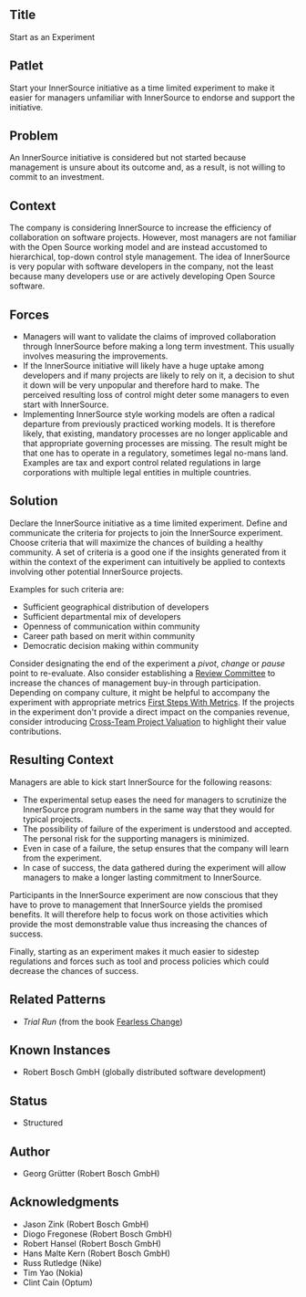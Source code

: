 ## Title

Start as an Experiment

## Patlet

Start your InnerSource initiative as a time limited experiment to make it easier for managers unfamiliar with InnerSource to endorse and support the initiative.

## Problem

An InnerSource initiative is considered but not started because management is unsure about its outcome and, as a result, is not willing to commit to an investment.

## Context

The company is considering InnerSource to increase the efficiency of collaboration on software projects. However, most managers are not familiar with the Open Source working model and are instead accustomed to hierarchical, top-down control style management. The idea of InnerSource is very popular with software developers in the company, not the least because many developers use or are actively developing Open Source software.

## Forces

- Managers will want to validate the claims of improved collaboration through InnerSource before making a long term investment. This usually involves measuring the improvements.
- If the InnerSource initiative will likely have a huge uptake among developers and if many projects are likely to rely on it, a decision to shut it down will be very unpopular and therefore hard to make. The perceived resulting loss of control might deter some managers to even start with InnerSource.
- Implementing InnerSource style working models are often a radical departure from previously practiced working models. It is therefore likely, that existing, mandatory processes are no longer applicable and that appropriate governing processes are missing. The result might be that one has to operate in a regulatory, sometimes legal no-mans land. Examples are tax and export control related regulations in large corporations with multiple legal entities in multiple countries.

## Solution

Declare the InnerSource initiative as a time limited experiment. Define and communicate the criteria for projects to join the InnerSource experiment. Choose criteria that will maximize the chances of building a healthy community. A set of criteria is a good one if the insights generated from it within the context of the experiment can intuitively be applied to contexts involving other potential InnerSource projects.

Examples for such criteria are:

- Sufficient geographical distribution of developers
- Sufficient departmental mix of developers
- Openness of communication within community
- Career path based on merit within community
- Democratic decision making within community

Consider designating the end of the experiment a _pivot_, _change_ or _pause_ point to re-evaluate. Also consider establishing a [Review Committee](review-committee.md) to increase the chances of management buy-in through participation. Depending on company culture, it might be helpful to accompany the experiment with appropriate metrics [First Steps With Metrics](../1-initial/introducing-metrics-in-innersource.md). If the projects in the experiment don't provide a direct impact on the companies revenue, consider introducing [Cross-Team Project Valuation](crossteam-project-valuation.md) to highlight their value contributions.

## Resulting Context

Managers are able to kick start InnerSource for the following reasons:

- The experimental setup eases the need for managers to scrutinize the InnerSource program numbers in the same way that they would for typical projects.
- The possibility of failure of the experiment is understood and accepted. The personal risk for the supporting managers is minimized.
- Even in case of a failure, the setup ensures that the company will learn from the experiment.
- In case of success, the data gathered during the experiment will allow managers to make a longer lasting commitment to InnerSource.

Participants in the InnerSource experiment are now conscious that they have to prove to management that InnerSource yields the promised benefits. It will therefore help to focus work on those activities which provide the most demonstrable value thus increasing the chances of success.

Finally, starting as an experiment makes it much easier to sidestep regulations and forces such as tool and process policies which could decrease the chances of success.

## Related Patterns

- _Trial Run_ (from the book [Fearless Change](https://fearlesschangepatterns.com/))

## Known Instances

- Robert Bosch GmbH (globally distributed software development)

## Status

* Structured

## Author

- Georg Grütter (Robert Bosch GmbH)

## Acknowledgments

- Jason Zink (Robert Bosch GmbH)
- Diogo Fregonese (Robert Bosch GmbH)
- Robert Hansel (Robert Bosch GmbH)
- Hans Malte Kern (Robert Bosch GmbH)
- Russ Rutledge (Nike)
- Tim Yao (Nokia)
- Clint Cain (Optum)
